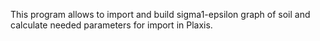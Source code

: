 This program allows to import and build sigma1-epsilon graph of soil and calculate needed parameters for import in Plaxis.

